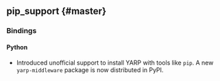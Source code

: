 pip_support {#master}
-----------

### Bindings

#### Python

* Introduced unofficial support to install YARP with tools like `pip`. A new `yarp-middleware` package is now distributed in PyPI.
